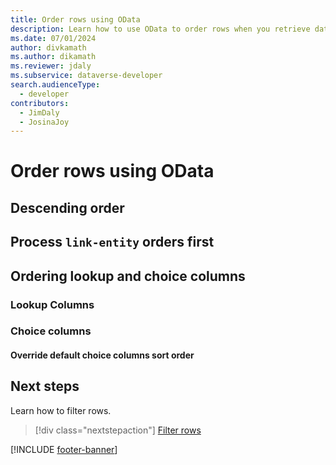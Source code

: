 ```yaml
---
title: Order rows using OData
description: Learn how to use OData to order rows when you retrieve data from Microsoft Dataverse Web API.
ms.date: 07/01/2024
author: divkamath
ms.author: dikamath
ms.reviewer: jdaly
ms.subservice: dataverse-developer
search.audienceType: 
  - developer
contributors: 
  - JimDaly
  - JosinaJoy
---
```

# Order rows using OData

## Descending order

## Process `link-entity` orders first

## Ordering lookup and choice columns

### Lookup Columns

### Choice columns

#### Override default choice columns sort order

## Next steps

Learn how to filter rows.

> [!div class="nextstepaction"]
> [Filter rows](filter-rows.md)

[!INCLUDE [footer-banner](../../../../includes/footer-banner.md)]